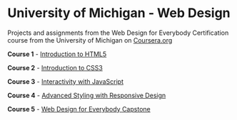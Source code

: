 # University of Michigan - Web Design

 Projects and assignments from the Web Design for Everybody Certification course from the University of Michigan on [Coursera.org](https://www.coursera.org/specializations/web-design)
 
**Course 1** - [Introduction to HTML5](https://www.coursera.org/learn/html)

**Course 2** - [Introduction to CSS3](https://www.coursera.org/learn/introcss)

**Course 3** - [Interactivity with JavaScript](https://www.coursera.org/learn/javascript)

**Course 4** - [Advanced Styling with Responsive Design](https://www.coursera.org/learn/responsivedesign)

**Course 5** - [Web Design for Everybody Capstone](https://www.coursera.org/learn/web-design-project)
